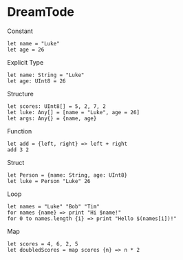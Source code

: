 # DreamTode
Constant
```
let name = "Luke"
let age = 26
```

Explicit Type
```
let name: String = "Luke"
let age: UInt8 = 26
```

Structure
```
let scores: UInt8[] = 5, 2, 7, 2
let luke: Any[] = [name = "Luke", age = 26]
let args: Any{} = {name, age}
```

Function
```
let add = {left, right} => left + right
add 3 2
```

Struct
```
let Person = {name: String, age: UInt8}
let luke = Person "Luke" 26
```

Loop
```
let names = "Luke" "Bob" "Tim"
for names {name} => print "Hi $name!"
for 0 to names.length {i} => print "Hello $(names[i])!"
```

Map
```
let scores = 4, 6, 2, 5
let doubledScores = map scores {n} => n * 2
```